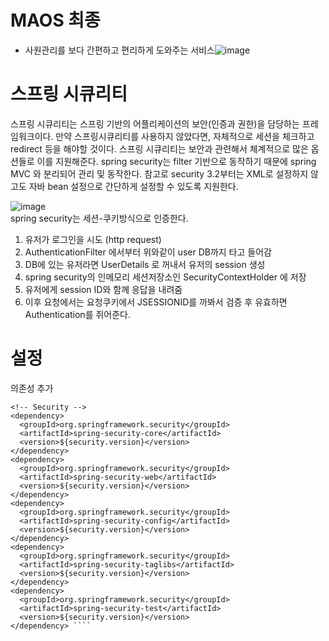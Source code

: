 # MAOS 최종
 * 사원관리를 보다 간편하고 편리하게 도와주는 서비스![image](https://user-images.githubusercontent.com/73210774/118097271-6d85ec80-b40d-11eb-8e8b-ff8df3984ab5.png)



# 스프링 시큐리티        

스프링 시큐리티는 스프링 기반의 어플리케이션의 보안(인증과 권한)을 담당하는 프레임워크이다. 만약 스프링시큐리티를 사용하지 않았다면, 자체적으로 세션을 체크하고 redirect 등을 해야할 것이다. 스프링 시큐리티는 보안과 관련해서 체계적으로 많은 옵션들로 이를 지원해준다. spring security는 filter 기반으로 동작하기 때문에 spring MVC 와 분리되어 관리 및 동작한다. 참고로 security 3.2부터는 XML로 설정하지 않고도 자바 bean 설정으로 간단하게 설정할 수 있도록 지원한다.

![image](https://user-images.githubusercontent.com/73210774/117611199-09a9bc80-b19e-11eb-9db5-2931b9ccf679.png)<br/>
spring security는 세션-쿠키방식으로 인증한다.

1. 유저가 로그인을 시도 (http request)<br/>
2. AuthenticationFilter 에서부터 위와같이 user DB까지 타고 들어감<br/>
3. DB에 있는 유저라면 UserDetails 로 꺼내서 유저의 session 생성<br/>
4. spring security의 인메모리 세션저장소인 SecurityContextHolder 에 저장<br/>
5. 유저에게 session ID와 함께 응답을 내려줌<br/>
6. 이후 요청에서는 요청쿠키에서 JSESSIONID를 까봐서 검증 후 유효하면 Authentication를 쥐어준다.<br/>

# 설정
의존성 추가
````
<!-- Security --> 
<dependency> 
  <groupId>org.springframework.security</groupId> 
  <artifactId>spring-security-core</artifactId> 
  <version>${security.version}</version> 
</dependency> 
<dependency> 
  <groupId>org.springframework.security</groupId> 
  <artifactId>spring-security-web</artifactId> 
  <version>${security.version}</version> 
</dependency> 
<dependency> 
  <groupId>org.springframework.security</groupId> 
  <artifactId>spring-security-config</artifactId> 
  <version>${security.version}</version> 
</dependency> 
<dependency> 
  <groupId>org.springframework.security</groupId> 
  <artifactId>spring-security-taglibs</artifactId> 
  <version>${security.version}</version> 
</dependency> 
<dependency> 
  <groupId>org.springframework.security</groupId> 
  <artifactId>spring-security-test</artifactId> 
  <version>${security.version}</version> 
</dependency> ````

